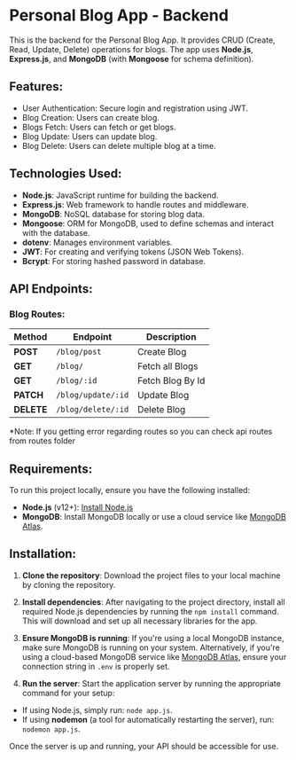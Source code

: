 # Personal Blog App - Backend

This is the backend for the Personal Blog App. It provides CRUD (Create, Read, Update, Delete) operations for blogs. The app uses **Node.js**, **Express.js**, and **MongoDB** (with **Mongoose** for schema definition).

## Features:
- User Authentication: Secure login and registration using JWT.
- Blog Creation: Users can create blog.
- Blogs Fetch: Users can fetch or get blogs.
- Blog Update: Users can update blog.
- Blog Delete: Users can delete multiple blog at a time.

## Technologies Used:
- **Node.js**: JavaScript runtime for building the backend.
- **Express.js**: Web framework to handle routes and middleware.
- **MongoDB**: NoSQL database for storing blog data.
- **Mongoose**: ORM for MongoDB, used to define schemas and interact with the database.
- **dotenv**: Manages environment variables.
- **JWT**: For creating and verifying tokens (JSON Web Tokens).
- **Bcrypt**: For storing hashed password in database.

## API Endpoints:

### Blog Routes:

| Method | Endpoint                         | Description                        |
|--------|----------------------------------|------------------------------------|
| **POST**    | `/blog/post`                    | Create Blog                      |
| **GET**     | `/blog/`                    | Fetch all Blogs                  |
| **GET**     | `/blog/:id`                    | Fetch Blog By Id                 |
| **PATCH**   | `/blog/update/:id`             | Update Blog                      |
| **DELETE**  | `/blog/delete/:id`             | Delete Blog                      |

*Note: If you getting error regarding routes so you can check api routes from routes folder

## Requirements:
To run this project locally, ensure you have the following installed:

- **Node.js** (v12+): [Install Node.js](https://nodejs.org/)
- **MongoDB**: Install MongoDB locally or use a cloud service like [MongoDB Atlas](https://www.mongodb.com/cloud/atlas).

## Installation:

1. **Clone the repository**: Download the project files to your local machine by cloning the repository.

2. **Install dependencies**: After navigating to the project directory, install all required Node.js dependencies by running the `npm install` command. This will download and set up all necessary libraries for the app.

3. **Ensure MongoDB is running**: If you're using a local MongoDB instance, make sure MongoDB is running on your system. Alternatively, if you're using a cloud-based MongoDB service like [MongoDB Atlas](https://www.mongodb.com/cloud/atlas), ensure your connection string in `.env` is properly set.

4. **Run the server**: Start the application server by running the appropriate command for your setup:
- If using Node.js, simply run: `node app.js`.
- If using **nodemon** (a tool for automatically restarting the server), run: `nodemon app.js`.

Once the server is up and running, your API should be accessible for use.
